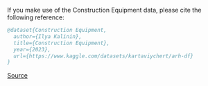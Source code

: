 If you make use of the Сonstruction Equipment data, please cite the following reference:

``` bibtex 
@dataset{Сonstruction Equipment,
  author={Ilya Kalinin},
  title={Сonstruction Equipment},
  year={2023},
  url={https://www.kaggle.com/datasets/kartaviychert/arh-df}
}
```

[Source](https://www.kaggle.com/datasets/kartaviychert/arh-df)